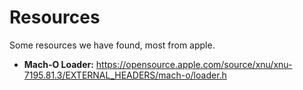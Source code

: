 # Resources
Some resources we have found, most from apple.

- **Mach-O Loader:** https://opensource.apple.com/source/xnu/xnu-7195.81.3/EXTERNAL_HEADERS/mach-o/loader.h
